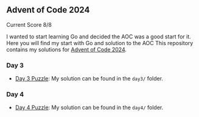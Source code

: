 ## Advent of Code 2024
Current Score 8/8

I wanted to start learning Go and decided the AOC was a good start for it. Here you will find my start with Go and solution to the AOC
This repository contains my solutions for [Advent of Code 2024](https://adventofcode.com/2024).

### Day 3
- [Day 3 Puzzle](https://adventofcode.com/2024/day/3): My solution can be found in the `day3/` folder.


### Day 4
- [Day 4 Puzzle](https://adventofcode.com/2024/day/4): My solution can be found in the `day4/` folder.


